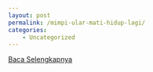 ```yaml
---
layout: post
permalink: /mimpi-ular-mati-hidup-lagi/
categories:
    - Uncategorized
---
```


[Baca Selengkapnya](/02)